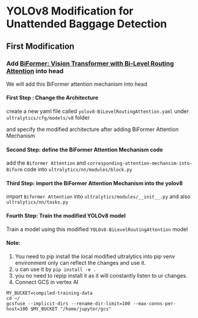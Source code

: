 # YOLOv8 Modification for Unattended Baggage Detection

## First Modification

### Add [BiFormer: Vision Transformer with Bi-Level Routing Attention](https://github.com/rayleizhu/BiFormer) into head

We will add this BiFormer attention mechanism into head

#### First Step : Change the Architecture

create a new yaml file called `yolov8-BiLevelRoutingAttention.yaml` under `ultralytics/cfg/models/v8` folder

and specify the modified architecture after adding BiFormer Attention Mechanism

#### Second Step: define the BiFormer Attention Mechanism code

add the `Biformer Attention` and `corresponding-attention-mechansim-into-Biform` code into `ultralytics/nn/modules/block.py`

#### Third Step: import the BiFormer Attention Mechanism into the yolov8 

import `Biformer Attention` into `ultralytics/modules/__init__.py` and also `ultralytics/nn/tasks.py` 


#### Fourth Step: Train the modified YOLOv8 model

Train a model using this modified `YOLOv8-BiLevelRoutingAttention` model

#### Note:

1) You need to pip install the local modified ultralytics into pip venv environment only can reflect the changes and use it. 
2) u can use it by `pip install -e .`
3) you no need to repip install it as it will constantly listen to ur changes.
4) Connect GCS in vertex AI

```
MY_BUCKET=compiled-training-data
cd ~/
gcsfuse --implicit-dirs --rename-dir-limit=100 --max-conns-per-host=100 $MY_BUCKET "/home/jupyter/gcs"

```